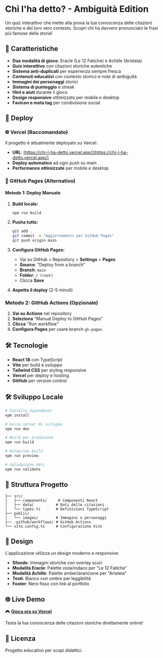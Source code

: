 # Chi l'ha detto? - Ambiguità Edition

Un quiz interattivo che mette alla prova la tua conoscenza delle citazioni storiche e del loro vero contesto. Scopri chi ha davvero pronunciato le frasi più famose della storia!

## 🎯 Caratteristiche

- **Due modalità di gioco**: Eracle (Le 12 Fatiche) e Achille (Aristeia)
- **Quiz interattivo** con citazioni storiche autentiche
- **Sistema anti-duplicati** per esperienza sempre fresca
- **Contenuti educativi** con contesto storico e note di ambiguità
- **Immagini dei personaggi** storici
- **Sistema di punteggio** e streak
- **Hint e aiuti** durante il gioco
- **Design responsive** ottimizzato per mobile e desktop
- **Favicon e meta tag** per condivisione social

## 🚀 Deploy

### 🌐 Vercel (Raccomandato)

Il progetto è attualmente deployato su Vercel:
- **URL**: [https://chi-l-ha-detto.vercel.app/](https://chi-l-ha-detto.vercel.app/)
- **Deploy automatico** ad ogni push su main
- **Performance ottimizzate** per mobile e desktop

### 📄 GitHub Pages (Alternativo)

#### Metodo 1: Deploy Manuale

1. **Build locale:**
   ```bash
   npm run build
   ```

2. **Pusha tutto:**
   ```bash
   git add .
   git commit -m "Aggiornamenti per GitHub Pages"
   git push origin main
   ```

3. **Configura GitHub Pages:**
   - Vai su GitHub > Repository > **Settings** > **Pages**
   - **Source**: "Deploy from a branch"
   - **Branch**: `main`
   - **Folder**: `/ (root)`
   - Clicca **Save**

4. **Aspetta il deploy** (2-5 minuti)

### Metodo 2: GitHub Actions (Opzionale)

1. **Vai su Actions** nel repository
2. **Seleziona** "Manual Deploy to GitHub Pages"
3. **Clicca** "Run workflow"
4. **Configura Pages** per usare branch `gh-pages`

## 🛠️ Tecnologie

- **React 18** con TypeScript
- **Vite** per build e sviluppo
- **Tailwind CSS** per styling responsive
- **Vercel** per deploy e hosting
- **GitHub** per version control

## 🛠️ Sviluppo Locale

```bash
# Installa dipendenze
npm install

# Avvia server di sviluppo
npm run dev

# Build per produzione
npm run build

# Anteprima build
npm run preview

# Validazione dati
npm run validate
```

## 📁 Struttura Progetto

```
├── src/
│   ├── components/     # Componenti React
│   ├── data/          # Dati delle citazioni
│   └── types.ts       # Definizioni TypeScript
├── public/
│   └── images/        # Immagini e personaggi
├── .github/workflows/ # GitHub Actions
└── vite.config.ts     # Configurazione Vite
```

## 🎨 Design

L'applicazione utilizza un design moderno e responsive:
- **Sfondo**: Immagini storiche con overlay scuri
- **Modalità Eracle**: Palette viola/indaco per "Le 12 Fatiche"
- **Modalità Achille**: Palette amber/arancione per "Aristeia"
- **Testi**: Bianco con ombre per leggibilità
- **Footer**: Nero fisso con link al portfolio

## 🌐 Live Demo

🎮 **[Gioca ora su Vercel](https://chi-l-ha-detto.vercel.app/)**

Testa la tua conoscenza delle citazioni storiche direttamente online!

## 📝 Licenza

Progetto educativo per scopi didattici.


